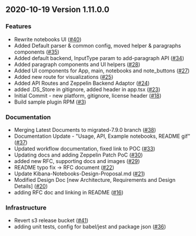 ## 2020-10-19 Version 1.11.0.0

### Features
* Rewrite notebooks UI ([#40](https://github.com/opendistro-for-elasticsearch/kibana-notebooks/pull/40))
* Added Default parser & common config, moved helper & paragraphs components ([#35](https://github.com/opendistro-for-elasticsearch/kibana-notebooks/pull/35))
* Added default backend, InputType param to add-paragraph API ([#34](https://github.com/opendistro-for-elasticsearch/kibana-notebooks/pull/34))
* Added paragraph components and UI helpers ([#28](https://github.com/opendistro-for-elasticsearch/kibana-notebooks/pull/28))
* Added UI components for App, main, notebooks and note_buttons ([#27](https://github.com/opendistro-for-elasticsearch/kibana-notebooks/pull/27))
* Added new route for visualizations ([#25](https://github.com/opendistro-for-elasticsearch/kibana-notebooks/pull/25))
* Added API Routes and Zeppelin Backend Adaptor ([#24](https://github.com/opendistro-for-elasticsearch/kibana-notebooks/pull/24))
* added .DS_Store in gitignore, added header in app.tsx ([#23](https://github.com/opendistro-for-elasticsearch/kibana-notebooks/pull/23))
* Initial Commit - new platform, gitignore, license header ([#18](https://github.com/opendistro-for-elasticsearch/kibana-notebooks/pull/18))
* Build sample plugin RPM ([#3](https://github.com/opendistro-for-elasticsearch/kibana-notebooks/pull/3))


### Documentation
* Merging Latest Documents to migrated-7.9.0 branch ([#38](https://github.com/opendistro-for-elasticsearch/kibana-notebooks/pull/38))
* Documentation Update - "Usage, API, Example notebooks, README gif" ([#37](https://github.com/opendistro-for-elasticsearch/kibana-notebooks/pull/37))
* Updated workflow documentation, fixed link to POC ([#33](https://github.com/opendistro-for-elasticsearch/kibana-notebooks/pull/33))
* Updating docs and adding Zeppelin Patch PoC ([#30](https://github.com/opendistro-for-elasticsearch/kibana-notebooks/pull/30))
* added new RFC, supporting docs and images ([#29](https://github.com/opendistro-for-elasticsearch/kibana-notebooks/pull/29))
* README typo fix -> RFC document ([#22](https://github.com/opendistro-for-elasticsearch/kibana-notebooks/pull/22))
* Update Kibana-Notebooks-Design-Proposal.md ([#21](https://github.com/opendistro-for-elasticsearch/kibana-notebooks/pull/21))
* Modified Design Doc [new Architecture, Requirements and Design Details] ([#20](https://github.com/opendistro-for-elasticsearch/kibana-notebooks/pull/20))
* adding RFC doc and linking in README  ([#16](https://github.com/opendistro-for-elasticsearch/kibana-notebooks/pull/16))


### Infrastructure
* Revert s3 release bucket ([#41](https://github.com/opendistro-for-elasticsearch/kibana-notebooks/pull/41))
* adding unit tests, config for babel/jest and package json ([#36](https://github.com/opendistro-for-elasticsearch/kibana-notebooks/pull/36))
